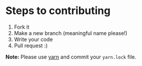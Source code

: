 # Steps to contributing
1. Fork it
2. Make a new branch (meaningful name please!)
3. Write your code
4. Pull request :)

**Note:** Please use [yarn](https://yarnpkg.com/lang/en/) and commit your `yarn.lock` file.